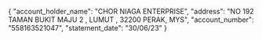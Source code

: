 {
    "account_holder_name": "CHOR NIAGA ENTERPRISE",
    "address": "NO 192 TAMAN BUKIT MAJU 2 , LUMUT , 32200 PERAK, MYS",
    "account_number": "558163521047",
    "statement_date": "30/06/23"
}